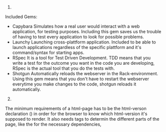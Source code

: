 1.
Included Gems:
 - Capybara
    Simulates how a real user would interact with a web application, for testing
    purposes. Including this gem saves us the trouble of having to test every application
    to look for possible problems.
 - Launchy
    Launching cross-plattform application. Included to be able to launch applications
    regardless of the specific plattform and it's command/syntax for starting apps.
 - RSpec
    It is a tool for Test Driven Development. TDD means that you write a test for the outcome
    you want in the code you are developing, RSpec is the actual tool that you do the tests with.
 - Shotgun
    Automatically reloads the webserver in the Rack-environment. Using this gem means that you
    don't have to restart the webserver everytime you make changes to the code, shotgun reloads it
    automatically.

2.
The minimum requirements of a html-page has to be the html-verson declaration (<!DOCTYPE html>) in order
for the browser to know which html-version it's supposed to render. It also needs tags to determin the
different parts of the page, like the <head> for the necessary dependencies, <title>-tag and metadata or the
<body>-tag where the actual content of the webpage is. The bare minimum is the version declaration, the different tags
and, unless you want a blank page, some content within the tags.

3.
Assets are the parts that makes the webpage great; CSS-stylesheets and fonts that make the page look good,
images that are content or part of the styling of the page and Javascript-code that makes the webpage have
functionality and/or interactivity. Other assets that can be used are frameworks to add even more functionality
to the page.
